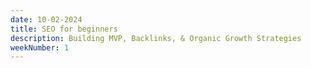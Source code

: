 ```yaml
---
date: 10-02-2024
title: SEO for beginners
description: Building MVP, Backlinks, & Organic Growth Strategies
weekNumber: 1
---
```

